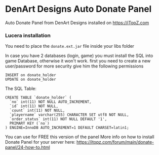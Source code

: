 # DenArt Designs Auto Donate Panel
Auto Donate Panel from DenArt Designs installed on https://iTopZ.com

### Lucera installation

You need to place the ```donate.ext.jar``` file inside your libs folder

In case you have 2 databases (login, game) you must install the SQL into game Database, otherwise it won't work.
first you need to create a new user/password for more security give him the following permissions

```
INSERT on donate_holder
UPDATE on donate_holder
```

The SQL Table:

```
CREATE TABLE `donate_holder` (
  `no` int(11) NOT NULL AUTO_INCREMENT,
  `id` int(11) NOT NULL,
  `count` int(11) NOT NULL,
  `playername` varchar(255) CHARACTER SET utf8 NOT NULL,
  `order_status` int(11) NOT NULL DEFAULT '1',
  PRIMARY KEY (`no`)
) ENGINE=InnoDB AUTO_INCREMENT=1 DEFAULT CHARSET=latin1;
```

You can use for FREE this version of the panel
More info on how to install Donate Panel for your server here: https://itopz.com/forum/main/donate-panel/24-how-to.html